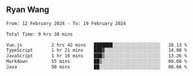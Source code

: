 ## Ryan Wang

<!--START_SECTION:waka-->

```txt
From: 12 February 2024 - To: 19 February 2024

Total Time: 9 hrs 38 mins

Vue.js           2 hrs 42 mins   ███████░░░░░░░░░░░░░░░░░░   28.13 %
TypeScript       1 hr 21 mins    ███▓░░░░░░░░░░░░░░░░░░░░░   14.08 %
JavaScript       1 hr 16 mins    ███▒░░░░░░░░░░░░░░░░░░░░░   13.26 %
Markdown         55 mins         ██▒░░░░░░░░░░░░░░░░░░░░░░   09.60 %
Java             50 mins         ██░░░░░░░░░░░░░░░░░░░░░░░   08.66 %
```

<!--END_SECTION:waka-->
